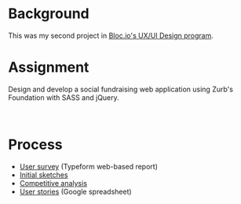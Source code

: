 <h1>Background</h1>
<p>This was my second project in <a href="https://www.bloc.io/ux-design-bootcamp" target="_blank">Bloc.io's UX/UI Design program</a>.</p>

<h1>Assignment</h1>
<p>Design and develop a social fundraising web application using Zurb's Foundation with SASS and jQuery.</p>
<br>

<h1>Process</h1>
<p>
<ul>
<li><a href="https://astridparis.typeform.com/report/G9X5at/pnRF" target="_blank"> User survey</a> (Typeform web-based report)</li>
<li><a href="https://github.com/astridparisUX/Fundraising/blob/master/UX/Fundraising_sketches1.pdf" target="_blank">Initial sketches</a>
<li><a href="https://github.com/astridparisUX/Fundraising/blob/master/UX/competitive_analysis.pdf" target="_blank">Competitive analysis</a></li>
<li><a href="https://docs.google.com/spreadsheets/d/1zfwlVCChYjUVCmGTP8hQ-TsWUBgfazb6UMJQm7NrPu8/edit?usp=sharing" target="_blank"> User stories</a> (Google spreadsheet)</li>
</ul>
</p>
